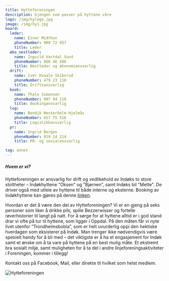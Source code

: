 ```yaml
---
title: Hytteforeningen
description: Gjengen som passer på hyttene våre
logo: /img/hylogo.jpg
image: /img/hy1.jpg
board:
  leder:
    name: Einar Midthun
    phoneNumber: 909 72 957
    title: Leder
  øko_nestleder:
    name: Ingvild Vartdal Sund
    phoneNumber: 960 46 506
    title: Nestleder og økonomiansvarlig
  drift:
    name: Iver Kvaale Skibsrud
    phoneNumber: 479 23 118
    title: Driftsansvarlig
  book:
    name: Thale Simonsen
    phoneNumber: 907 94 116
    title: Bookingansvarlig
  log:
    name: Bendik Westerhelm-Hjelmås
    phoneNumber: 457 75 516
    title: Logistikkansvarlig
  pr:
    name: Ingrid Bergan
    phoneNumber: 919 14 214
    title: PR- og sosialansvarlig

tag: annet
---
```


##### Hvem er vi?

Hytteforeningen er ansvarlig for drift og vedlikehold av Indøks to store stoltheter – Indøkhyttene “Oksen” og “Bjørnen”, samt Indøks bil "Mette". De driver også med utleie av hyttene til både interne og eksterne. Booking av Indøkhyttene kan gjøres på denne [linken](https://www.indokntnu.no/cabins).

Hvordan er det å være den del av Hytteforeningen? Vi er en gjeng på seks personer som liker å drikke pils, spille Bezzerwisser og fortelle røverhistorier til langt på natt. For å sørge for at hyttene alltid er i god stand drar vi ofte på tur til hyttene, som ligger i Oppdal. På den måten får vi nyte livet utenfor “Trondheimsbobla”, som er helt uvurderlig oppi den hektiske hverdagen som eksisterer på Indøk. Man trenger ikke nødvendigvis være spesielt handy for å bli med – det viktigste er å ha et engasjement for Indøk samt et ønske om å ta vare på hyttene på en best mulig måte. Et ekstremt bra sosialt miljø, samt muligheten for å ta del i andre linjeforeningsaktiviteter i Foreningen, kommer i tillegg!

Kontakt oss på Facebook, Mail, eller direkte til hvilket som helst medlem.

![Hytteforeningen](/img/hy2.jpg)
